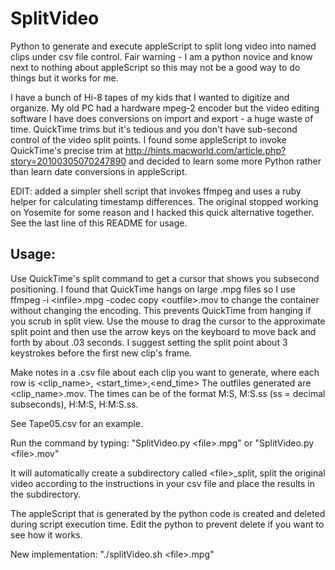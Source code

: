 SplitVideo
==========

Python to generate and execute appleScript to split long video into named clips under csv file control. Fair warning - I am a python novice and know next to nothing about appleScript so this may not be a good way to do things but it works for me.

I have a bunch of Hi-8 tapes of my kids that I wanted to digitize and organize. My old PC had a hardware mpeg-2 encoder but the video editing software I have does conversions on import and export - a huge waste of time. QuickTime trims but it's tedious and you don't have sub-second control of the video split points. I found some appleScript to invoke QuickTime's precise trim at http://hints.macworld.com/article.php?story=20100305070247890 and decided to learn some more Python rather than learn date conversions in appleScript.

EDIT: added a simpler shell script that invokes ffmpeg and uses a ruby helper for calculating timestamp differences. The original stopped working on Yosemite for some reason and I hacked this quick alternative together. See the last line of this README for usage.

Usage:
------
Use QuickTime's split command to get a cursor that shows you subsecond positioning. I found that QuickTime hangs on large .mpg files so I use ffmpeg -i &lt;infile&gt;.mpg -codec copy &lt;outfile&gt;.mov to change the container without changing the encoding. This prevents QuickTime from hanging if you scrub in split view. Use the mouse to drag the cursor to the approximate split point and then use the arrow keys on the keyboard to move back and forth by about .03 seconds. I suggest setting the split point about 3 keystrokes before the first new clip's frame.

Make notes in a .csv file about each clip you want to generate, where each row is &lt;clip_name&gt;, &lt;start_time&gt;,&lt;end_time&gt;
The outfiles generated are &lt;clip_name&gt;.mov. The times can be of the format M:S, M:S.ss (ss = decimal subseconds), H:M:S, H:M:S.ss.

See Tape05.csv for an example.

Run the command by typing: "SplitVideo.py &lt;file&gt;.mpg" or "SplitVideo.py &lt;file&gt;.mov"

It will automatically create a subdirectory called &lt;file&gt;_split, split the original video according to the instructions in your csv file and place the results in the subdirectory.

The appleScript that is generated by the python code is created and deleted during script execution time. Edit the python to prevent delete if you want to see how it works.

New implementation: "./splitVideo.sh &lt;file&gt;.mpg"
